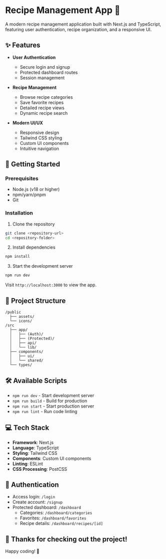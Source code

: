 # Recipe Management App 🍳

A modern recipe management application built with Next.js and TypeScript, featuring user authentication, recipe organization, and a responsive UI.

## ✨ Features

- **User Authentication**
  - Secure login and signup
  - Protected dashboard routes
  - Session management

- **Recipe Management**
  - Browse recipe categories
  - Save favorite recipes
  - Detailed recipe views
  - Dynamic recipe search

- **Modern UI/UX**
  - Responsive design
  - Tailwind CSS styling
  - Custom UI components
  - Intuitive navigation

## 🚀 Getting Started

### Prerequisites

- Node.js (v18 or higher)
- npm/yarn/pnpm
- Git

### Installation

1. Clone the repository
```bash
git clone <repository-url>
cd <repository-folder>
```

2. Install dependencies
```bash
npm install
```

3. Start the development server
```bash
npm run dev
```

Visit `http://localhost:3000` to view the app.

## 📁 Project Structure

```
/public
  ├── assets/
  └── icons/
/src
  ├── app/
  │   ├── (Auth)/
  │   ├── (Protected)/
  │   ├── api/
  │   └── lib/
  ├── components/
  │   ├── ui/
  │   └── shared/
  └── types/
```

## 🛠️ Available Scripts

- `npm run dev` - Start development server
- `npm run build` - Build for production
- `npm run start` - Start production server
- `npm run lint` - Run code linting

## 💻 Tech Stack

- **Framework**: Next.js
- **Language**: TypeScript
- **Styling**: Tailwind CSS
- **Components**: Custom UI components
- **Linting**: ESLint
- **CSS Processing**: PostCSS

## 🔐 Authentication

- Access login: `/login`
- Create account: `/signup`
- Protected dashboard: `/dashboard`
  - Categories: `/dashboard/categories`
  - Favorites: `/dashboard/favorites`
  - Recipe details: `/dashboard/recipes/[id]`

## 👋 Thanks for checking out the project!

Happy coding! 🚀
